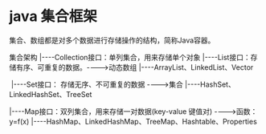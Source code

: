  # java 集合框架

 集合、数组都是对多个数据进行存储操作的结构，简称Java容器。

 集合架构
  |----Collection接口：单列集合，用来存储单个对象
          |----List接口：存储有序、可重复的数据。---->动态数组
             	 |----ArrayList、LinkedList、Vector

​		  |----Set接口： 存储无序、不可重复的数据 ---->集合
​             	 |----HashSet、LinkedHashSet、TreeSet

  |----Map接口：双列集合，用来存储一对数据(key-value 键值对)	---->函数：y=f(x)
        		  |----HashMap、LinkedHashMap、TreeMap、Hashtable、Properties